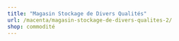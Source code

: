 ```yaml
---
title: "Magasin Stockage de Divers Qualités"
url: /macenta/magasin-stockage-de-divers-qualites-2/
shop: commodité
---
```


